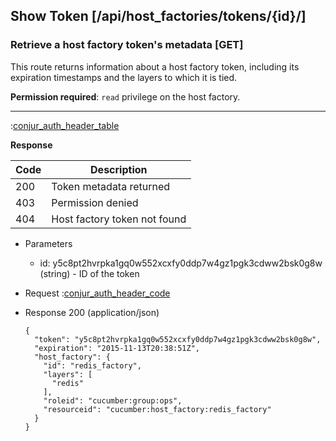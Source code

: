 ## Show Token [/api/host_factories/tokens/{id}/]

### Retrieve a host factory token's metadata [GET]

This route returns information about a host factory token, including its expiration timestamps
and the layers to which it is tied.

**Permission required**: `read` privilege on the host factory.

---

:[conjur_auth_header_table](partials/conjur_auth_header_table.md)

**Response**

|Code|Description|
|----|-----------|
|200|Token metadata returned|
|403|Permission denied|
|404|Host factory token not found|

+ Parameters
    + id: y5c8pt2hvrpka1gq0w552xcxfy0ddp7w4gz1pgk3cdww2bsk0g8w (string) - ID of the token

+ Request
    :[conjur_auth_header_code](partials/conjur_auth_header_code.md)

+ Response 200 (application/json)

    ```
    {
      "token": "y5c8pt2hvrpka1gq0w552xcxfy0ddp7w4gz1pgk3cdww2bsk0g8w",
      "expiration": "2015-11-13T20:38:51Z",
      "host_factory": {
        "id": "redis_factory",
        "layers": [
          "redis"
        ],
        "roleid": "cucumber:group:ops",
        "resourceid": "cucumber:host_factory:redis_factory"
      }
    }
    ```

